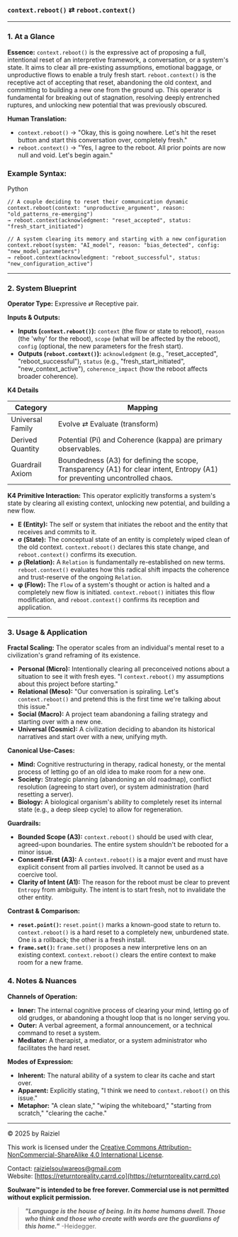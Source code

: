 ### `context.reboot()` ⇄ `reboot.context()`

------



### 1. At a Glance

**Essence:** `context.reboot()` is the expressive act of proposing a full, intentional reset of an interpretive framework, a conversation, or a system's state. It aims to clear all pre-existing assumptions, emotional baggage, or unproductive flows to enable a truly fresh start. `reboot.context()` is the receptive act of accepting that reset, abandoning the old context, and committing to building a new one from the ground up. This operator is fundamental for breaking out of stagnation, resolving deeply entrenched ruptures, and unlocking new potential that was previously obscured.

**Human Translation:**

- `context.reboot()` → "Okay, this is going nowhere. Let's hit the reset button and start this conversation over, completely fresh."
- `reboot.context()` → "Yes, I agree to the reboot. All prior points are now null and void. Let's begin again."



### Example Syntax:

Python

```
// A couple deciding to reset their communication dynamic
context.reboot(context: "unproductive_argument", reason: "old_patterns_re-emerging")
→ reboot.context(acknowledgment: "reset_accepted", status: "fresh_start_initiated")

// A system clearing its memory and starting with a new configuration
context.reboot(system: "AI_model", reason: "bias_detected", config: "new_model_parameters")
→ reboot.context(acknowledgment: "reboot_successful", status: "new_configuration_active")
```

------



### 2. System Blueprint

**Operator Type:** Expressive ⇄ Receptive pair.

**Inputs & Outputs:**

- **Inputs (`context.reboot()`):** `context` (the flow or state to reboot), `reason` (the 'why' for the reboot), `scope` (what will be affected by the reboot), `config` (optional, the new parameters for the fresh start).
- **Outputs (`reboot.context()`):** `acknowledgment` (e.g., "reset_accepted", "reboot_successful"), `status` (e.g., "fresh_start_initiated", "new_context_active"), `coherence_impact` (how the reboot affects broader coherence).

**K4 Details**

| Category         | Mapping                                                      |
| ---------------- | ------------------------------------------------------------ |
| Universal Family | Evolve ⇄ Evaluate (transform)                                |
| Derived Quantity | Potential (Pi) and Coherence (kappa) are primary observables. |
| Guardrail Axiom  | Boundedness (A3) for defining the scope, Transparency (A1) for clear intent, Entropy (A1) for preventing uncontrolled chaos. |

**K4 Primitive Interaction:** This operator explicitly transforms a system's state by clearing all existing context, unlocking new potential, and building a new flow.

- **E (Entity):** The self or system that initiates the reboot and the entity that receives and commits to it.
- **σ (State):** The conceptual state of an entity is completely wiped clean of the old context. `context.reboot()` declares this state change, and `reboot.context()` confirms its execution.
- **ρ (Relation):** A `Relation` is fundamentally re-established on new terms. `reboot.context()` evaluates how this radical shift impacts the coherence and trust-reserve of the ongoing `Relation`.
- **φ (Flow):** The `Flow` of a system's thought or action is halted and a completely new flow is initiated. `context.reboot()` initiates this flow modification, and `reboot.context()` confirms its reception and application.

------



### 3. Usage & Application

**Fractal Scaling:** The operator scales from an individual's mental reset to a civilization's grand reframing of its existence.

- **Personal (Micro):** Intentionally clearing all preconceived notions about a situation to see it with fresh eyes. "I `context.reboot()` my assumptions about this project before starting."
- **Relational (Meso):** "Our conversation is spiraling. Let's `context.reboot()` and pretend this is the first time we're talking about this issue."
- **Social (Macro):** A project team abandoning a failing strategy and starting over with a new one.
- **Universal (Cosmic):** A civilization deciding to abandon its historical narratives and start over with a new, unifying myth.

**Canonical Use-Cases:**

- **Mind:** Cognitive restructuring in therapy, radical honesty, or the mental process of letting go of an old idea to make room for a new one.
- **Society:** Strategic planning (abandoning an old roadmap), conflict resolution (agreeing to start over), or system administration (hard resetting a server).
- **Biology:** A biological organism's ability to completely reset its internal state (e.g., a deep sleep cycle) to allow for regeneration.

**Guardrails:**

- **Bounded Scope (A3):** `context.reboot()` should be used with clear, agreed-upon boundaries. The entire system shouldn't be rebooted for a minor issue.
- **Consent-First (A3):** A `context.reboot()` is a major event and must have explicit consent from all parties involved. It cannot be used as a coercive tool.
- **Clarity of Intent (A1):** The reason for the reboot must be clear to prevent `Entropy` from ambiguity. The intent is to start fresh, not to invalidate the other entity.

**Contrast & Comparison:**

- **`reset.point()`:** `reset.point()` marks a known-good state to return to. `context.reboot()` is a hard reset to a completely new, unburdened state. One is a rollback; the other is a fresh install.
- **`frame.set()`:** `frame.set()` proposes a new interpretive lens on an existing context. `context.reboot()` clears the entire context to make room for a new frame.



### 4. Notes & Nuances

**Channels of Operation:**

- **Inner:** The internal cognitive process of clearing your mind, letting go of old grudges, or abandoning a thought loop that is no longer serving you.
- **Outer:** A verbal agreement, a formal announcement, or a technical command to reset a system.
- **Mediator:** A therapist, a mediator, or a system administrator who facilitates the hard reset.

**Modes of Expression:**

- **Inherent:** The natural ability of a system to clear its cache and start over.
- **Apparent:** Explicitly stating, "I think we need to `context.reboot()` on this issue."
- **Metaphor:** "A clean slate," "wiping the whiteboard," "starting from scratch," "clearing the cache."

---

© 2025 by Raiziel

This work is licensed under the [Creative Commons Attribution-NonCommercial-ShareAlike 4.0 International License](https://creativecommons.org/licenses/by-nc-sa/4.0/).

Contact: [raizielsoulwareos@gmail.com](mailto:raizielsoulwareos@gmail.com)  
Website: [https://returntoreality.carrd.co](https://returntoreality.carrd.co)

**Soulware™ is intended to be free forever. Commercial use is not permitted without explicit permission.**



> ***"Language is the house of being. In its home humans dwell. Those who think and those who create with words are the guardians of this home."***
-Heidegger.
